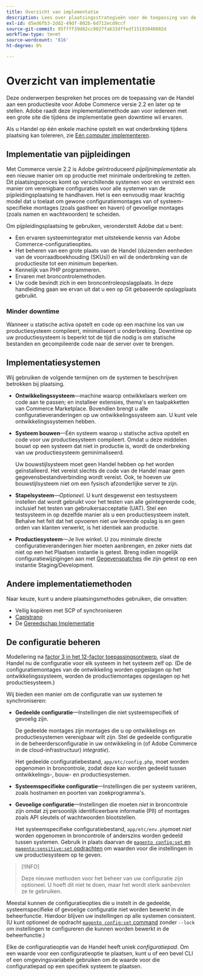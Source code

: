 ```yaml
---
title: Overzicht van implementatie
description: Lees over plaatsingsstrategieën voor de toepassing van de Handel.
exl-id: d5ed6fb3-2dd2-49df-802b-6d712ecd9ccf
source-git-commit: 95ffff39d82cc9027fa633dffedf15193040802d
workflow-type: tm+mt
source-wordcount: '816'
ht-degree: 0%

---
```


# Overzicht van implementatie

Deze onderwerpen bespreken het proces om de toepassing van de Handel aan een productiesite voor Adobe Commerce versie 2.2 en later op te stellen. Adobe raadt deze implementatiemethode aan voor iedereen met een grote site die tijdens de implementatie geen downtime wil ervaren.

Als u Handel op één enkele machine opstelt en wat onderbreking tijdens plaatsing kan tolereren, zie [Eén computer implementeren](../deployment/single-machine.md).

## Implementatie van pijpleidingen

Met Commerce versie 2.2 is Adobe geïntroduceerd _pijplijnimplementatie_ als een nieuwe manier om op productie met minimale onderbreking te zetten. Dit plaatsingsproces komt op verschillende systemen voor en verstrekt een manier om verenigbare configuraties voor alle systemen van de pijpleidingsplaatsing te handhaven. Het is een eenvoudig maar krachtig model dat u toelaat om gewone configuratiemontages van of systeem-specifieke montages (zoals gastheer en haven) of gevoelige montages (zoals namen en wachtwoorden) te scheiden.

Om pijpleidingsplaatsing te gebruiken, veronderstelt Adobe dat u bent:

- Een ervaren systeemintegrator met uitstekende kennis van Adobe Commerce-configuratieopties.
- Het beheren van een grote plaats van de Handel (duizenden eenheden van de voorraadboekhouding (SKUs)) en wil de onderbreking van de productiesite tot een minimum beperken.
- Kennelijk van PHP programmeren.
- Ervaren met broncontrolemethoden.
- Uw code bevindt zich in een broncontroleopslagplaats. In deze handleiding gaan we ervan uit dat u een op Git gebaseerde opslagplaats gebruikt.

### Minder downtime

Wanneer u statische activa opstelt en code op een machine los van uw productiesysteem compileert, minimaliseert u onderbreking. Downtime op uw productiesysteem is beperkt tot de tijd die nodig is om statische bestanden en gecompileerde code naar de server over te brengen.

## Implementatiesystemen

Wij gebruiken de volgende termijnen om de systemen te beschrijven betrokken bij plaatsing.

- **Ontwikkelingssysteem**—machine waarop ontwikkelaars werken om code aan te passen; en installeer extensies, thema&#39;s en taalpakketten van Commerce Marketplace. Bovendien brengt u alle configuratieveranderingen op uw ontwikkelingssysteem aan. U kunt vele ontwikkelingssystemen hebben.

- **Systeem bouwen**—Één systeem waarop u statische activa opstelt en code voor uw productiesysteem compileert. Omdat u deze middelen bouwt op een systeem dat niet in productie is, wordt de onderbreking van uw productiesysteem geminimaliseerd.

   Uw bouwstijlsysteem moet geen Handel hebben op het worden geïnstalleerd. Het vereist slechts de code van de Handel maar geen gegevensbestandverbinding wordt vereist. Ook, te hoeven uw bouwstijlsysteem niet om een fysisch afzonderlijke server te zijn.

- **Stapelsysteem**—_Optioneel_. U kunt desgewenst een testsysteem instellen dat wordt gebruikt voor het testen van alle geïntegreerde code, inclusief het testen van gebruikersacceptatie (UAT). Stel een testsysteem in op dezelfde manier als u een productiesysteem instelt. Behalve het feit dat het opvoeren niet uw levende opslag is en geen orden van klanten verwerkt, is het identiek aan productie.

- **Productiesysteem**—Je live winkel. U zou minimale directe configuratieveranderingen hier moeten aanbrengen, en zeker niets dat niet op een het Plaatsen instantie is getest. Breng indien mogelijk configuratiewijzigingen aan met [Gegevenspatches](https://developer.adobe.com/commerce/php/development/components/declarative-schema/patches/) die zijn getest op een instantie Staging/Development.

## Andere implementatiemethoden

Naar keuze, kunt u andere plaatsingsmethodes gebruiken, die omvatten:

- Veilig kopiëren met SCP of synchroniseren
- [Capistrano](https://capistranorb.com/documentation/overview/what-is-capistrano)
- De [Gereedschap Implementatie](https://deployer.org/)

## De configuratie beheren

Modellering na [factor 3 in het 12-factor toepassingsontwerp](https://12factor.net/config), slaat de Handel nu de configuratie voor elk systeem in het systeem zelf op. (De de configuratiemontages van de ontwikkeling worden opgeslagen op het ontwikkelingssysteem, worden de productiemontages opgeslagen op het productiesysteem.)

Wij bieden een manier om de configuratie van uw systemen te synchroniseren:

- **Gedeelde configuratie**—Instellingen die niet systeemspecifiek of gevoelig zijn.

   De gedeelde montages zijn montages die u op ontwikkelings en productiesystemen verenigbaar wilt zijn. Stel de gedeelde configuratie in de beheerdersconfiguratie in uw ontwikkeling in (of Adobe Commerce in de cloud-infrastructuur) _integratie_).

   Het gedeelde configuratiebestand, `app/etc/config.php`, moet worden opgenomen in broncontrole, zodat deze kan worden gedeeld tussen ontwikkelings-, bouw- en productiesystemen.

- **Systeemspecifieke configuratie**—Instellingen die per systeem variëren, zoals hostnamen en poorten van zoekprogramma&#39;s.

- **Gevoelige configuratie**—Instellingen die moeten _niet_ in broncontrole zijn omdat zij persoonlijk identificeerbare informatie (PII) of montages zoals API sleutels of wachtwoorden blootstellen.

   Het systeemspecifieke configuratiebestand, `app/etc/env.php`moet _niet_ worden opgenomen in broncontrole of anderszins worden gedeeld tussen systemen. Gebruik in plaats daarvan de [`magento config:set` en `magento:sensitive:set` opdrachten](../cli/set-configuration-values.md) om waarden voor die instellingen in uw productiesysteem op te geven.

>[!INFO]
>
>Deze nieuwe methoden voor het beheer van uw configuratie zijn optioneel. U hoeft dit niet te doen, maar het wordt sterk aanbevolen ze te gebruiken.

Meestal kunnen de configuratieopties die u instelt in de gedeelde, systeemspecifieke of gevoelige configuratie niet worden bewerkt in de beheerfunctie. Hierdoor blijven uw instellingen op alle systemen consistent. (U kunt optioneel de opdracht [`magento config:set` command](../cli/set-configuration-values.md) zonder `--lock` om instellingen te configureren die kunnen worden bewerkt in de beheerfunctie.)

Elke de configuratieoptie van de Handel heeft uniek _configuratiepad_. Om een waarde voor een configuratieoptie te plaatsen, kunt u of een bevel CLI of een omgevingsvariabele gebruiken om de waarde voor die configuratiepad op een specifiek systeem te plaatsen.
